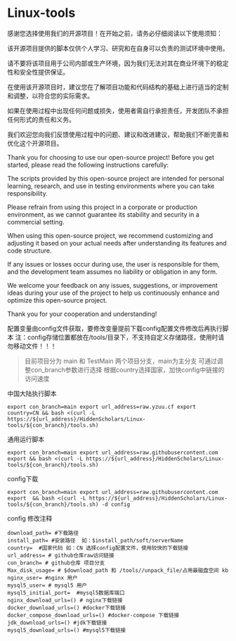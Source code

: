 # Linux-tools

感谢您选择使用我们的开源项目！在开始之前，请务必仔细阅读以下使用须知：

该开源项目提供的脚本仅供个人学习、研究和在自身可以负责的测试环境中使用。

请不要将该项目用于公司内部或生产环境，因为我们无法对其在商业环境下的稳定性和安全性提供保证。

在使用该开源项目时，建议您在了解项目功能和代码结构的基础上进行适当的定制和调整，以符合您的实际需求。

如果在使用过程中出现任何问题或损失，使用者需自行承担责任，开发团队不承担任何形式的责任和义务。

我们欢迎您向我们反馈使用过程中的问题、建议和改进建议，帮助我们不断完善和优化这个开源项目。

Thank you for choosing to use our open-source project! Before you get started, please read the following instructions carefully:

The scripts provided by this open-source project are intended for personal learning, research, and use in testing environments where you can take responsibility.

Please refrain from using this project in a corporate or production environment, as we cannot guarantee its stability and security in a commercial setting.

When using this open-source project, we recommend customizing and adjusting it based on your actual needs after understanding its features and code structure.

If any issues or losses occur during use, the user is responsible for them, and the development team assumes no liability or obligation in any form.

We welcome your feedback on any issues, suggestions, or improvement ideas during your use of the project to help us continuously enhance and optimize this open-source project.

Thank you for your cooperation and understanding!

配置变量由config文件获取，要修改变量提前下载config配置文件修改后再执行脚本
注：config存储位置都放在/tools/目录下，不支持自定义存储路径，使用时请勿移动文件！！！

> 目前项目分为 main 和 TestMain 两个项目分支，main为主分支 可通过调整con_branch参数进行选择
> 根据country选择国家，加快config中链接的访问速度


中国大陆执行脚本
```shell
export con_branch=main export url_address=raw.yzuu.cf export country=CN && bash <(curl -L https://${url_address}/HiddenScholars/Linux-tools/${con_branch}/tools.sh)
``` 

通用运行脚本
```shell
export con_branch=main export url_address=raw.githubusercontent.com export && bash <(curl -L https://${url_address}/HiddenScholars/Linux-tools/${con_branch}/tools.sh)
```

config下载
```shell
export con_branch=main export url_address=raw.githubusercontent.com  export  && bash <(curl -L https://${url_address}/HiddenScholars/Linux-tools/${con_branch}/tools.sh) -d config
```
config 修改注释
```text
download_path= #下载路径
install_path= #安装路径  如：$install_path/soft/serverName
country=  #国家代码 如：CN 选择config配置文件，使用较快的下载链接
url_address= # github仓库raw访问链接
con_branch= # github仓库 项目分支
Max_disk_usage= # $download_path 和 /tools//unpack_file/占用最磁盘空间 kb
nginx_user= #nginx 用户
mysql5_user= # mysql5 用户
mysql5_initial_port=  #mysql5数据库端口
nginx_download_urls=() # nginx下载链接
docker_download_urls=() #docker下载链接
docker_compose_download_urls=() #docker-compose 下载链接
jdk_download_urls=() #jdk下载链接
mysql5_download_urls=() #mysql5下载链接
```